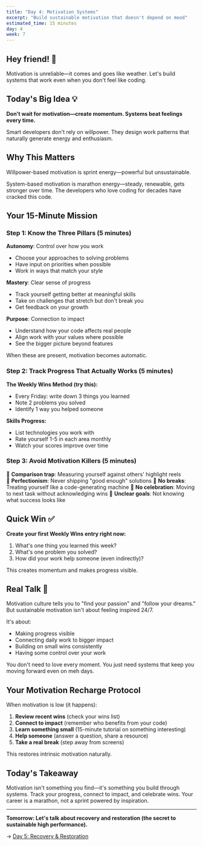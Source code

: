 ```yaml
---
title: "Day 4: Motivation Systems"
excerpt: "Build sustainable motivation that doesn't depend on mood"
estimated_time: 15 minutes
day: 4
week: 7
---
```


## Hey friend! 👋

Motivation is unreliable—it comes and goes like weather. Let's build systems that work even when you don't feel like coding.

## Today's Big Idea 💡

**Don't wait for motivation—create momentum. Systems beat feelings every time.**

Smart developers don't rely on willpower. They design work patterns that naturally generate energy and enthusiasm.

## Why This Matters

Willpower-based motivation is sprint energy—powerful but unsustainable. 

System-based motivation is marathon energy—steady, renewable, gets stronger over time. The developers who love coding for decades have cracked this code.

## Your 15-Minute Mission

### Step 1: Know the Three Pillars (5 minutes)

**Autonomy**: Control over how you work
- Choose your approaches to solving problems
- Have input on priorities when possible  
- Work in ways that match your style

**Mastery**: Clear sense of progress
- Track yourself getting better at meaningful skills
- Take on challenges that stretch but don't break you
- Get feedback on your growth

**Purpose**: Connection to impact  
- Understand how your code affects real people
- Align work with your values where possible
- See the bigger picture beyond features

When these are present, motivation becomes automatic.

### Step 2: Track Progress That Actually Works (5 minutes)

**The Weekly Wins Method (try this):**
- Every Friday: write down 3 things you learned
- Note 2 problems you solved
- Identify 1 way you helped someone

**Skills Progress:**
- List technologies you work with
- Rate yourself 1-5 in each area monthly
- Watch your scores improve over time

### Step 3: Avoid Motivation Killers (5 minutes)

🚫 **Comparison trap**: Measuring yourself against others' highlight reels  
🚫 **Perfectionism**: Never shipping "good enough" solutions
🚫 **No breaks**: Treating yourself like a code-generating machine
🚫 **No celebration**: Moving to next task without acknowledging wins
🚫 **Unclear goals**: Not knowing what success looks like

## Quick Win ✅

**Create your first Weekly Wins entry right now:**

1. What's one thing you learned this week?
2. What's one problem you solved?  
3. How did your work help someone (even indirectly)?

This creates momentum and makes progress visible.

## Real Talk 💬

Motivation culture tells you to "find your passion" and "follow your dreams." But sustainable motivation isn't about feeling inspired 24/7.

It's about:
- Making progress visible
- Connecting daily work to bigger impact
- Building on small wins consistently
- Having some control over your work

You don't need to love every moment. You just need systems that keep you moving forward even on meh days.

## Your Motivation Recharge Protocol

When motivation is low (it happens):
1. **Review recent wins** (check your wins list)
2. **Connect to impact** (remember who benefits from your code)
3. **Learn something small** (15-minute tutorial on something interesting)  
4. **Help someone** (answer a question, share a resource)
5. **Take a real break** (step away from screens)

This restores intrinsic motivation naturally.

## Today's Takeaway

Motivation isn't something you find—it's something you build through systems. Track your progress, connect to impact, and celebrate wins. Your career is a marathon, not a sprint powered by inspiration.

---

**Tomorrow: Let's talk about recovery and restoration (the secret to sustainable high performance).**

→ [Day 5: Recovery & Restoration](./05-recovery-restoration)